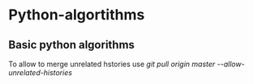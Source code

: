 # Python-algortithms
## Basic python algorithms
To allow to merge unrelated hstories use *git pull origin master --allow-unrelated-histories*